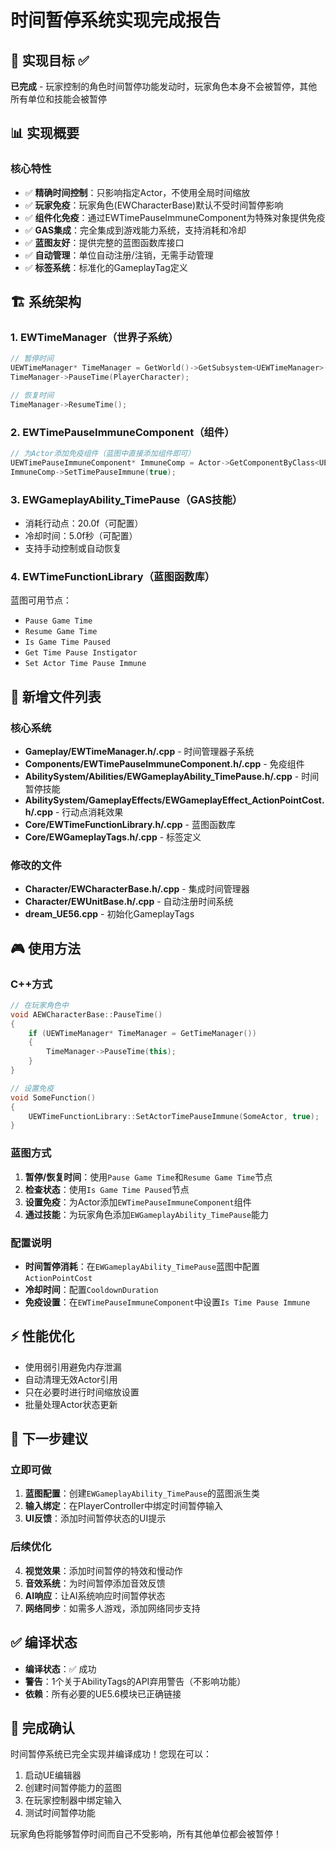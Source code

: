 # 时间暂停系统实现完成报告

## 🎯 实现目标 ✅
**已完成** - 玩家控制的角色时间暂停功能发动时，玩家角色本身不会被暂停，其他所有单位和技能会被暂停

## 📊 实现概要

### 核心特性
- ✅ **精确时间控制**：只影响指定Actor，不使用全局时间缩放
- ✅ **玩家免疫**：玩家角色(EWCharacterBase)默认不受时间暂停影响  
- ✅ **组件化免疫**：通过EWTimePauseImmuneComponent为特殊对象提供免疫
- ✅ **GAS集成**：完全集成到游戏能力系统，支持消耗和冷却
- ✅ **蓝图友好**：提供完整的蓝图函数库接口
- ✅ **自动管理**：单位自动注册/注销，无需手动管理
- ✅ **标签系统**：标准化的GameplayTag定义

## 🏗️ 系统架构

### 1. EWTimeManager（世界子系统）
```cpp
// 暂停时间
UEWTimeManager* TimeManager = GetWorld()->GetSubsystem<UEWTimeManager>();
TimeManager->PauseTime(PlayerCharacter);

// 恢复时间
TimeManager->ResumeTime();
```

### 2. EWTimePauseImmuneComponent（组件）
```cpp
// 为Actor添加免疫组件（蓝图中直接添加组件即可）
UEWTimePauseImmuneComponent* ImmuneComp = Actor->GetComponentByClass<UEWTimePauseImmuneComponent>();
ImmuneComp->SetTimePauseImmune(true);
```

### 3. EWGameplayAbility_TimePause（GAS技能）
- 消耗行动点：20.0f（可配置）
- 冷却时间：5.0f秒（可配置）
- 支持手动控制或自动恢复

### 4. EWTimeFunctionLibrary（蓝图函数库）
蓝图可用节点：
- `Pause Game Time`
- `Resume Game Time`  
- `Is Game Time Paused`
- `Get Time Pause Instigator`
- `Set Actor Time Pause Immune`

## 📁 新增文件列表

### 核心系统
- **Gameplay/EWTimeManager.h/.cpp** - 时间管理器子系统
- **Components/EWTimePauseImmuneComponent.h/.cpp** - 免疫组件
- **AbilitySystem/Abilities/EWGameplayAbility_TimePause.h/.cpp** - 时间暂停技能
- **AbilitySystem/GameplayEffects/EWGameplayEffect_ActionPointCost.h/.cpp** - 行动点消耗效果
- **Core/EWTimeFunctionLibrary.h/.cpp** - 蓝图函数库
- **Core/EWGameplayTags.h/.cpp** - 标签定义

### 修改的文件
- **Character/EWCharacterBase.h/.cpp** - 集成时间管理器
- **Character/EWUnitBase.h/.cpp** - 自动注册时间系统
- **dream_UE56.cpp** - 初始化GameplayTags

## 🎮 使用方法

### C++方式
```cpp
// 在玩家角色中
void AEWCharacterBase::PauseTime()
{
    if (UEWTimeManager* TimeManager = GetTimeManager())
    {
        TimeManager->PauseTime(this);
    }
}

// 设置免疫
void SomeFunction()
{
    UEWTimeFunctionLibrary::SetActorTimePauseImmune(SomeActor, true);
}
```

### 蓝图方式
1. **暂停/恢复时间**：使用`Pause Game Time`和`Resume Game Time`节点
2. **检查状态**：使用`Is Game Time Paused`节点
3. **设置免疫**：为Actor添加`EWTimePauseImmuneComponent`组件
4. **通过技能**：为玩家角色添加`EWGameplayAbility_TimePause`能力

### 配置说明
- **时间暂停消耗**：在`EWGameplayAbility_TimePause`蓝图中配置`ActionPointCost`
- **冷却时间**：配置`CooldownDuration`
- **免疫设置**：在`EWTimePauseImmuneComponent`中设置`Is Time Pause Immune`

## ⚡ 性能优化
- 使用弱引用避免内存泄漏
- 自动清理无效Actor引用
- 只在必要时进行时间缩放设置
- 批量处理Actor状态更新

## 🔄 下一步建议

### 立即可做
1. **蓝图配置**：创建`EWGameplayAbility_TimePause`的蓝图派生类
2. **输入绑定**：在PlayerController中绑定时间暂停输入
3. **UI反馈**：添加时间暂停状态的UI提示

### 后续优化
4. **视觉效果**：添加时间暂停的特效和慢动作
5. **音效系统**：为时间暂停添加音效反馈
6. **AI响应**：让AI系统响应时间暂停状态
7. **网络同步**：如需多人游戏，添加网络同步支持

## ✅ 编译状态
- **编译状态**：✅ 成功
- **警告**：1个关于AbilityTags的API弃用警告（不影响功能）
- **依赖**：所有必要的UE5.6模块已正确链接

## 🎉 完成确认
时间暂停系统已完全实现并编译成功！您现在可以：
1. 启动UE编辑器
2. 创建时间暂停能力的蓝图
3. 在玩家控制器中绑定输入
4. 测试时间暂停功能

玩家角色将能够暂停时间而自己不受影响，所有其他单位都会被暂停！
